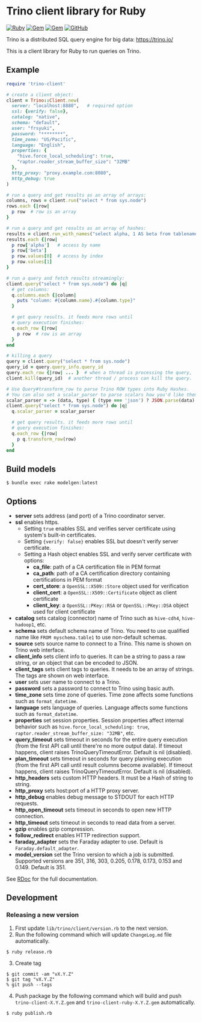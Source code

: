 # Trino client library for Ruby

[![Ruby](https://github.com/treasure-data/trino-client-ruby/actions/workflows/ruby.yml/badge.svg)](https://github.com/treasure-data/trino-client-ruby/actions/workflows/ruby.yml) [![Gem](https://img.shields.io/gem/v/trino-client)](https://rubygems.org/gems/trino-client) [![Gem](https://img.shields.io/gem/dt/trino-client)](https://rubygems.org/gems/trino-client) [![GitHub](https://img.shields.io/github/license/treasure-data/trino-client-ruby)]()

Trino is a distributed SQL query engine for big data:
https://trino.io/

This is a client library for Ruby to run queries on Trino.

## Example

```ruby
require 'trino-client'

# create a client object:
client = Trino::Client.new(
  server: "localhost:8880",   # required option
  ssl: {verify: false},
  catalog: "native",
  schema: "default",
  user: "frsyuki",
  password: "********",
  time_zone: "US/Pacific",
  language: "English",
  properties: {
    "hive.force_local_scheduling": true,
    "raptor.reader_stream_buffer_size": "32MB"
  },
  http_proxy: "proxy.example.com:8080",
  http_debug: true
)

# run a query and get results as an array of arrays:
columns, rows = client.run("select * from sys.node")
rows.each {|row|
  p row  # row is an array
}

# run a query and get results as an array of hashes:
results = client.run_with_names("select alpha, 1 AS beta from tablename")
results.each {|row|
  p row['alpha']   # access by name
  p row['beta']
  p row.values[0]  # access by index
  p row.values[1]
}

# run a query and fetch results streamingly:
client.query("select * from sys.node") do |q|
  # get columns:
  q.columns.each {|column|
    puts "column: #{column.name}.#{column.type}"
  }

  # get query results. it feeds more rows until
  # query execution finishes:
  q.each_row {|row|
    p row  # row is an array
  }
end

# killing a query
query = client.query("select * from sys.node")
query_id = query.query_info.query_id
query.each_row {|row| ... }  # when a thread is processing the query,
client.kill(query_id)  # another thread / process can kill the query.

# Use Query#transform_row to parse Trino ROW types into Ruby Hashes.
# You can also set a scalar_parser to parse scalars how you'd like them.
scalar_parser = -> (data, type) { (type === 'json') ? JSON.parse(data) : data }
client.query("select * from sys.node") do |q|
  q.scalar_parser = scalar_parser

  # get query results. it feeds more rows until
  # query execution finishes:
  q.each_row {|row|
    p q.transform_row(row)
  }
end
```

## Build models

```
$ bundle exec rake modelgen:latest
```

## Options

* **server** sets address (and port) of a Trino coordinator server.
* **ssl** enables https.
  * Setting `true` enables SSL and verifies server certificate using system's built-in certificates.
  * Setting `{verify: false}` enables SSL but doesn't verify server certificate.
  * Setting a Hash object enables SSL and verify server certificate with options:
    * **ca_file**: path of a CA certification file in PEM format
    * **ca_path**: path of a CA certification directory containing certifications in PEM format
    * **cert_store**: a `OpenSSL::X509::Store` object used for verification
    * **client_cert**: a `OpenSSL::X509::Certificate` object as client certificate
    * **client_key**: a `OpenSSL::PKey::RSA` or `OpenSSL::PKey::DSA` object used for client certificate
* **catalog** sets catalog (connector) name of Trino such as `hive-cdh4`, `hive-hadoop1`, etc.
* **schema** sets default schema name of Trino. You need to use qualified name like `FROM myschema.table1` to use non-default schemas.
* **source** sets source name to connect to a Trino. This name is shown on Trino web interface.
* **client_info** sets client info to queries. It can be a string to pass a raw string, or an object that can be encoded to JSON.
* **client_tags** sets client tags to queries. It needs to be an array of strings. The tags are shown on web interface.
* **user** sets user name to connect to a Trino.
* **password** sets a password to connect to Trino using basic auth.
* **time_zone** sets time zone of queries. Time zone affects some functions such as `format_datetime`.
* **language** sets language of queries. Language affects some functions such as `format_datetime`.
* **properties** set session properties. Session properties affect internal behavior such as `hive.force_local_scheduling: true`, `raptor.reader_stream_buffer_size: "32MB"`, etc.
* **query_timeout** sets timeout in seconds for the entire query execution (from the first API call until there're no more output data). If timeout happens, client raises TrinoQueryTimeoutError. Default is nil (disabled).
* **plan_timeout** sets timeout in seconds for query planning execution (from the first API call until result columns become available). If timeout happens, client raises TrinoQueryTimeoutError. Default is nil (disabled).
* **http_headers** sets custom HTTP headers. It must be a Hash of string to string.
* **http_proxy** sets host:port of a HTTP proxy server.
* **http_debug** enables debug message to STDOUT for each HTTP requests.
* **http_open_timeout** sets timeout in seconds to open new HTTP connection.
* **http_timeout** sets timeout in seconds to read data from a server.
* **gzip** enables gzip compression.
* **follow_redirect** enables HTTP redirection support.
* **faraday_adapter** sets the Faraday adapter to use. Default is `Faraday.default_adapter`.
* **model_version** set the Trino version to which a job is submitted. Supported versions are 351, 316, 303, 0.205, 0.178, 0.173, 0.153 and 0.149. Default is 351.

See [RDoc](http://www.rubydoc.info/gems/presto-client/) for the full documentation.

## Development

### Releasing a new version

1. First update `lib/trino/client/version.rb` to the next version.
2. Run the following command which will update `ChangeLog.md` file automatically.
```
$ ruby release.rb
```

3. Create tag
```
$ git commit -am "vX.Y.Z"
$ git tag "vX.Y.Z"
% git push --tags
```

4. Push package by the following command which will build and push `trino-client-X.Y.Z.gem` and `trino-client-ruby-X.Y.Z.gem` automatically.
```
$ ruby publish.rb
```
